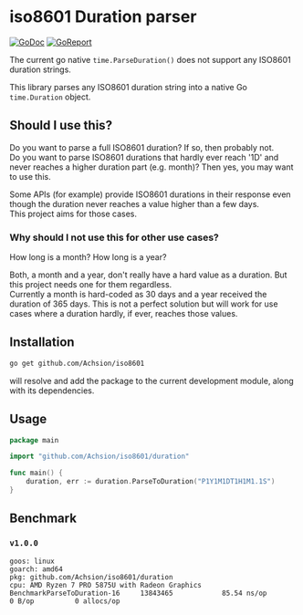 # iso8601 Duration parser

[![GoDoc](https://godoc.org/github.com/Achsion/iso8601?status.svg)](https://godoc.org/github.com/Achsion/iso8601)
[![GoReport](https://goreportcard.com/badge/github.com/Achsion/iso8601)](https://goreportcard.com/report/github.com/Achsion/iso8601) 

The current go native `time.ParseDuration()` does not support any ISO8601 duration strings.

This library parses any ISO8601 duration string into a native Go `time.Duration` object.

## Should I use this?

Do you want to parse a full ISO8601 duration? If so, then probably not.  
Do you want to parse ISO8601 durations that hardly ever reach '1D' and never reaches a higher duration part (e.g. month)? Then yes, you may want to use this.

Some APIs (for example) provide ISO8601 durations in their response even though the duration never reaches a value higher than a few days.  
This project aims for those cases.

### Why should I not use this for other use cases?

How long is a month? How long is a year?

Both, a month and a year, don't really have a hard value as a duration. But this project needs one for them regardless.  
Currently a month is hard-coded as 30 days and a year received the duration of 365 days. This is not a perfect solution but will work for use cases where a duration hardly, if ever, reaches those values.

## Installation

```bash
go get github.com/Achsion/iso8601
```

will resolve and add the package to the current development module, along with its dependencies.

## Usage

```go
package main

import "github.com/Achsion/iso8601/duration"

func main() {
	duration, err := duration.ParseToDuration("P1Y1M1DT1H1M1.1S")
}

```

## Benchmark

### `v1.0.0`
```text
goos: linux
goarch: amd64
pkg: github.com/Achsion/iso8601/duration
cpu: AMD Ryzen 7 PRO 5875U with Radeon Graphics     
BenchmarkParseToDuration-16    	13843465	        85.54 ns/op	       0 B/op	       0 allocs/op
```
